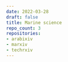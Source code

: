 ```yaml
---
date: 2022-03-28
draft: false
title: Marine science
repo_count: 3
repositories:
- arabixiv
- marxiv
- techrxiv
---
```



